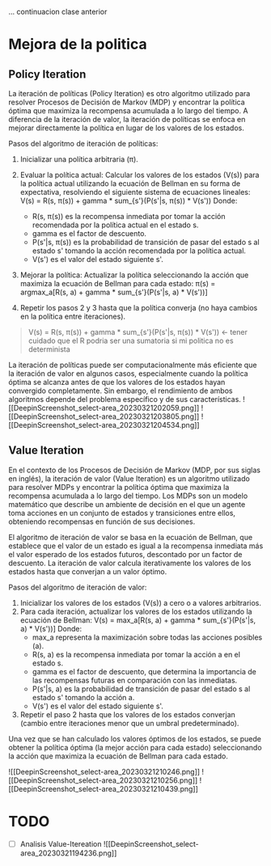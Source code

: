 ... continuacion clase anterior

# Mejora de la politica

## Policy Iteration

La iteración de políticas (Policy Iteration) es otro algoritmo utilizado para resolver Procesos de Decisión de Markov (MDP) y encontrar la política óptima que maximiza la recompensa acumulada a lo largo del tiempo. A diferencia de la iteración de valor, la iteración de políticas se enfoca en mejorar directamente la política en lugar de los valores de los estados.

Pasos del algoritmo de iteración de políticas:

1.  Inicializar una política arbitraria (π).
    
2.  Evaluar la política actual: Calcular los valores de los estados (V(s)) para la política actual utilizando la ecuación de Bellman en su forma de expectativa, resolviendo el siguiente sistema de ecuaciones lineales: V(s) = R(s, π(s)) + gamma * sum_{s'}(P(s'|s, π(s)) * V(s')) Donde:
    
    -   R(s, π(s)) es la recompensa inmediata por tomar la acción recomendada por la política actual en el estado s.
    -   gamma es el factor de descuento.
    -   P(s'|s, π(s)) es la probabilidad de transición de pasar del estado s al estado s' tomando la acción recomendada por la política actual.
    -   V(s') es el valor del estado siguiente s'.
3.  Mejorar la política: Actualizar la política seleccionando la acción que maximiza la ecuación de Bellman para cada estado: π(s) = argmax_a[R(s, a) + gamma * sum_{s'}(P(s'|s, a) * V(s'))]
    
4.  Repetir los pasos 2 y 3 hasta que la política converja (no haya cambios en la política entre iteraciones).

> V(s) = R(s, π(s)) + gamma * sum_{s'}(P(s'|s, π(s)) * V(s')) <- tener cuidado que el R podria ser una sumatoria si mi politica no es determinista

La iteración de políticas puede ser computacionalmente más eficiente que la iteración de valor en algunos casos, especialmente cuando la política óptima se alcanza antes de que los valores de los estados hayan convergido completamente. Sin embargo, el rendimiento de ambos algoritmos depende del problema específico y de sus características.
![[DeepinScreenshot_select-area_20230321202059.png]]
![[DeepinScreenshot_select-area_20230321203805.png]]
![[DeepinScreenshot_select-area_20230321204534.png]]

## Value Iteration

En el contexto de los Procesos de Decisión de Markov (MDP, por sus siglas en inglés), la iteración de valor (Value Iteration) es un algoritmo utilizado para resolver MDPs y encontrar la política óptima que maximiza la recompensa acumulada a lo largo del tiempo. Los MDPs son un modelo matemático que describe un ambiente de decisión en el que un agente toma acciones en un conjunto de estados y transiciones entre ellos, obteniendo recompensas en función de sus decisiones.

El algoritmo de iteración de valor se basa en la ecuación de Bellman, que establece que el valor de un estado es igual a la recompensa inmediata más el valor esperado de los estados futuros, descontado por un factor de descuento. La iteración de valor calcula iterativamente los valores de los estados hasta que converjan a un valor óptimo.

Pasos del algoritmo de iteración de valor:

1.  Inicializar los valores de los estados (V(s)) a cero o a valores arbitrarios.
2.  Para cada iteración, actualizar los valores de los estados utilizando la ecuación de Bellman: V(s) = max_a[R(s, a) + gamma * sum_{s'}(P(s'|s, a) * V(s'))] Donde:
    -   max_a representa la maximización sobre todas las acciones posibles (a).
    -   R(s, a) es la recompensa inmediata por tomar la acción a en el estado s.
    -   gamma es el factor de descuento, que determina la importancia de las recompensas futuras en comparación con las inmediatas.
    -   P(s'|s, a) es la probabilidad de transición de pasar del estado s al estado s' tomando la acción a.
    -   V(s') es el valor del estado siguiente s'.
3.  Repetir el paso 2 hasta que los valores de los estados converjan (cambio entre iteraciones menor que un umbral predeterminado).

Una vez que se han calculado los valores óptimos de los estados, se puede obtener la política óptima (la mejor acción para cada estado) seleccionando la acción que maximiza la ecuación de Bellman para cada estado.

![[DeepinScreenshot_select-area_20230321210246.png]]
![[DeepinScreenshot_select-area_20230321210256.png]]
![[DeepinScreenshot_select-area_20230321210439.png]]




# TODO

- [ ] Analisis Value-Itereation ![[DeepinScreenshot_select-area_20230321194236.png]]